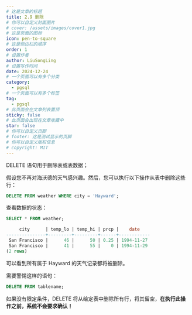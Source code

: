 ```yaml
---
# 这是文章的标题
title: 2.9 删除
# 你可以自定义封面图片
# cover: /assets/images/cover1.jpg
# 这是页面的图标
icon: pen-to-square
# 这是侧边栏的顺序
order: 1
# 设置作者
author: LiuSongLing
# 设置写作时间
date: 2024-12-24
# 一个页面可以有多个分类
category:
  - pgsql
# 一个页面可以有多个标签
tag:
  - pgsql
# 此页面会在文章列表置顶
sticky: false
# 此页面会出现在文章收藏中
star: false
# 你可以自定义页脚
# footer: 这是测试显示的页脚
# 你可以自定义版权信息
# copyright: MIT
---
```



DELETE 语句用于删除表或表数据；

假设您不再对海沃德的天气感兴趣。然后，您可以执行以下操作从表中删除这些行：

```sql
DELETE FROM weather WHERE city = 'Hayward';
```


查看数据的状态：

```sql
SELECT * FROM weather;

     city      | temp_lo | temp_hi | prcp |    date
---------------+---------+---------+------+------------
 San Francisco |      46 |      50 | 0.25 | 1994-11-27
 San Francisco |      41 |      55 |    0 | 1994-11-29
(2 rows)
```

可以看到所有属于 Hayward 的天气记录都将被删除。

需要警惕这样的语句：

```sql
DELETE FROM tablename;
```

如果没有限定条件，DELETE 将从给定表中删除所有行，将其留空，**在执行此操作之前，系统不会要求确认！**